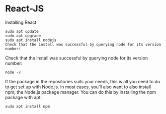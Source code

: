 # React-JS

Installing React
```
sudo apt update 
sudo apt upgrade
sudo apt install nodejs
Check that the install was successful by querying node for its version number:
```
Check that the install was successful by querying node for its version number:
```
node -v

```
If the package in the repositories suits your needs, this is all you need to do to get set up with Node.js. In most cases, you’ll also want to also install npm, the Node.js package manager. You can do this by installing the npm package with apt:
```
sudo apt install npm
```